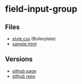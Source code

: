 # field-input-group

## Files

- [style.css](./style.css) (Boilerplate)
- [sample.html](./sample.html)

## Versions

- [github page](https://jamesroberthugginsngo.github.io/css-boilerplates/src/field-input-group)
- [github repo](https://github.com/JamesRobertHugginsNgo/css-boilerplates/tree/main/src/field-input-group)
